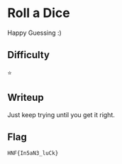 # Roll a Dice

Happy Guessing :)

## Difficulty

⭐️️️️️

## Writeup

Just keep trying until you get it right.

## Flag

`HNF{In5aN3_luCk}`
